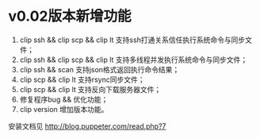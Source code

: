 # v0.02版本新增功能
1. clip ssh && clip scp  && clip lt 支持ssh打通关系信任执行系统命令与同步文件；
2. clip ssh && clip scp && clip lt  支持多线程并发执行系统命令与同步文件；
3. clip ssh && scan 支持json格式返回执行命令结果；
4. clip scp && clip lt  支持rsync同步文件；
5. clip scp && clip lt 支持反向下载服务器文件；
6. 修复程序bug && 优化功能；
7. clip version 增加版本功能。

安装文档见 http://blog.puppeter.com/read.php?7
